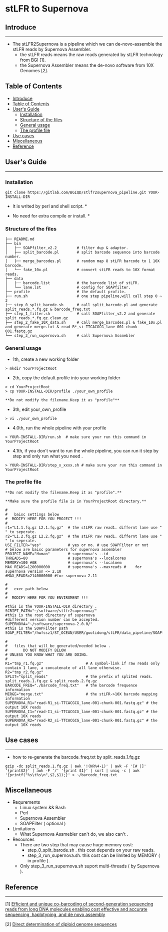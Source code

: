 # stLFR to Supernova

## <a name=intro></a> Introduce
__________________

- The stLFR2Supernova is a pipeline which we can de-novo-assemble the stLFR reads by Supernova Assembler. 
    -  the stLFR reads means the raw reads generated by stLFR technology from BGI [1].
    -  the Supernova Assembler means the de-novo software from 10X Genomes [2].
## <a name=contents></a> Table of Contents

- [Introduce](#intro)
- [Table of Contents](#contents)
- [User's Guide](#user-guide)
    - [Installation](#install)
    - [Structure of the files](#files)
    - [General usage](#usage)
    - [The profile file](#profile)
- [Use cases](#use-cases)
- [Miscellaneous](#misc)
- [Reference](#ref)

## <a name=user-guide></a> User's Guide
__________________

### <a name=install></a>Installation

```
git clone https://gitlab.com/BGIQD/stlfr2supernova_pipeline.git YOUR-INSTALL-DIR
```

* It is writed by perl and shell script. *

* No need for extra compile or install.  *

### <a name=files></a> Structure of the files

```
├── README.md
├── bin
│   ├── SOAPfilter_v2.2         # filter dup & adaptor.
│   ├── split_barcode.pl        # split barcode sequence into barcode number.
│   ├── merge_barcodes.pl       # random map 8 stLFR barcode to 1 10X barcode.
│   └── fake_10x.pl             # convert stLFR reads to 10X format reads.
├── data
│   ├── barcode.list            # the barcode list of stLFR.
│   └── lane.lst                # config for SOAPfilter.
├── profile                     # the default profile.
├── run.sh                      # one step pipeline,will call step 0 ~ 3
├── step_0_split_barode.sh      # call split_barcode.pl and generate split_reads.*.fq.gz & barcode_freq.txt
├── step_1_filter.sh            # call SOAPfilter_v2.2 and generate split_reads.*.fq.gz.clean.gz
├── step_2_fake_10X_data.sh     # call merge_barcodes.pl & fake_10x.pl and generate merge.txt & read-R*_si-TTCACGCG_lane-001-chunk-001.fastq.gz
└── step_3_run_supernova.sh     # call Supernova Assmebler
```

### <a name=usage></a> General usage

- 1th, create a new working folder

```
> mkdir YourProjectRoot
```

- 2th, copy the default profile into your working folder

```
> cd YourProjectRoot
> cp YOUR-INSTALL-DIR/profile ./your_own_profile
```
    **Do not modify the filename.Keep it as "profile"**

- 3th, edit your_own_profile

```
> vi ./your_own_profile 
```
- 4.0th, run the whole pipeline with your profile

```
> YOUR-INSTALL-DIR/run.sh  # make sure your run this command in YourProjectRoot

```
- 4.1th, if you don't want to run the whole pipeline, you can run it step by step and only run what you need .

```
> YOUR-INSTALL-DIR/step_x_xxxx.sh # make sure your run this command in YourProjectRoot
```

### <a name=profile></a> The profile file

    **Do not modify the filename.Keep it as "profile".**

    **Make sure the profile file is in YourProjectRoot directory.**

```
#
#   baisc settings below 
#  MODIFY HERE FOR YOU PROJECT !!!
#
r1="L1.1.fq.gz L2.1.fq.gz"  # the stLFR raw read1. differnt lane use " " to seperate.
r2="L1.2.fq.gz L2.2.fq.gz"  # the stLFR raw read1. differnt lane use " " to seperate.
USE_FILTER="yes"            # yes or no. # use SOAPFilter or not
# below are baisc parameters for supernova assembler
PROJECT_NAME="Human"        # supernova's --id
THREADS=80                  # supernova's --localcores
MEMORY=100 #GB              # supernova's --localmem
MAX_READS=1200000000        # supernova's --maxreads #    for supernova version <= 2.10
#MAX_READS=2140000000 #for supernova 2.11

#
#   exec path below
#
#  MODIFY HERE FOR YOU ENVIROMENT !!!

#this is the YOUR-INSTALL-DIR directory .
SCRIPT_PATH="~/software/stlfr2supernova/"
#this is the root directory of supernova
#different version number can be accepted.
SUPERNOVA="~/software/supernova-2.0.0/"  
#this is the SOAPFilter path
SOAP_FILTER="/hwfssz1/ST_OCEAN/USER/guolidong/stLFR/data_pipeline/SOAPfilter_v2.2.1/SOAPfilter_v2.2"

#
#   files that will be generated/needed below .
#       DO NOT MODIFY BELOW
# UNLESS YOU KNOW WHAT YOU ARE DOING.
#
R1="tmp_r1.fq.gz"                   # A symbol-link if raw reads only contain 1 lane, a concatenate of all lane otherwise.
R2="tmp_r2.fq.gz"
SPLIT="split_reads"                 # the prefix of splited reads. split_reads.1.fq.gz & split_reads.2.fq.gz
BARCODE_FREQ="./barcode_freq.txt"   # the barcode frequence information
MERGE="merge.txt"                   # the stLFR->10X barcode mapping information 
SUPERNOVA_R1="read-R1_si-TTCACGCG_lane-001-chunk-001.fastq.gz" # the output 10X reads
SUPERNOVA_I1="read-I1_si-TTCACGCG_lane-001-chunk-001.fastq.gz" # the output 10X reads
SUPERNOVA_R2="read-R2_si-TTCACGCG_lane-001-chunk-001.fastq.gz" # the output 10X reads

```

## <a name=use-cases></a> Use cases
__________________

- how to re-generate the barcode_freq.txt by split_reads.1.fq.gz

```
gzip -dc split_reads.1.fq.gz | awk '!(NR%4-1)' | awk -F '[# |]' '{print$2}' | awk -F '/' '{print $1}' | sort | uniq -c | awk '{printf("%s\t%s\n",$2,$1);}' > ~/barcode_freq.txt
```

## <a name=misc></a> Miscellaneous

- Requrements
    - Linux system && Bash
    - Perl
    - Supernova Assembler
    - SOAPFilter ( optional )
- Limitations
    - What Supernova Assmebler can't do, we also can't .
- Resources
    - There are two step that may cause huge memory cost:
        - step_0_split_barode.sh . this cost depends on your raw reads.
        - step_3_run_supernova.sh. this cost can be limited by MEMORY ( in profile ).
    - Only step_3_run_supernova.sh suport multi-threads ( by Supernova ).

## <a name=ref></a> Reference
__________________

[1] [Efficient and unique co-barcoding of second-generation sequencing reads from long DNA molecules enabling cost effective and accurate sequencing, haplotyping, and de novo assembly][11]
 
[2] [Direct determination of diploid genome sequences][22]

[11]: https://www.ncbi.nlm.nih.gov/pubmed/30940689 
[22]: https://www.ncbi.nlm.nih.gov/pubmed/28381613 

